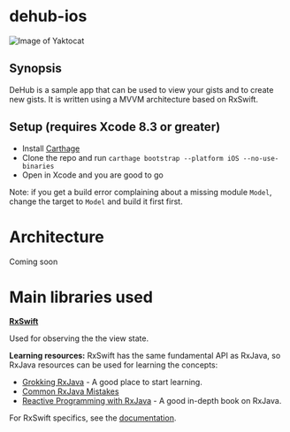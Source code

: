 # dehub-ios

![Image of Yaktocat](http://i.imgur.com/RScEHu8.gif)


## Synopsis

DeHub is a sample app that can be used to view your gists and to create new gists.
It is written using a MVVM architecture based on RxSwift.

## Setup (requires Xcode 8.3 or greater)

* Install [Carthage](https://github.com/Carthage/Carthage)
* Clone the repo and run ```carthage bootstrap --platform iOS --no-use-binaries```
* Open in Xcode and you are good to go

Note: if you get a build error complaining about a missing module ``Model``, change the target to ``Model`` and build it first first.

# Architecture

Coming soon

# Main libraries used

__[RxSwift](https://github.com/ReactiveX/RxSwift)__

Used for observing the the view state.

__Learning resources:__
RxSwift has the same fundamental API as RxJava, so RxJava resources can be used for learning the concepts:
* [Grokking RxJava](http://blog.danlew.net/2014/09/15/grokking-rxjava-part-1/) - A good place to start learning.
* [Common RxJava Mistakes](https://www.youtube.com/watch?v=QdmkXL7XikQ)
* [Reactive Programming with RxJava](http://shop.oreilly.com/product/0636920042228.do) - A good in-depth book on RxJava.

For RxSwift specifics, see the [documentation](https://github.com/ReactiveX/RxSwift/tree/master/Documentation).
